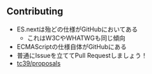 ## Contributing

-   ES.nextは殆どの仕様がGitHubにおいてある
    -   これはW3CやWHATWGも同じ傾向
-   ECMAScriptの仕様自体がGitHubにある
-   普通にIssueを立ててPull Requestしましょう！
-   [tc39/proposals](https://github.com/tc39/proposals)
